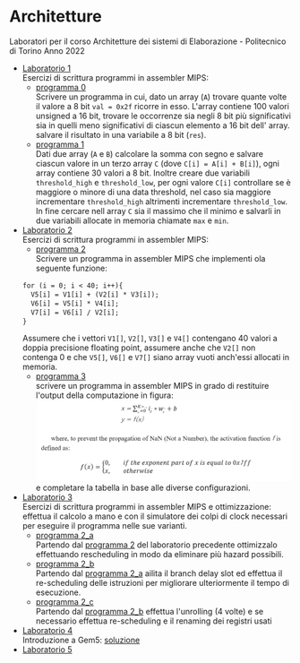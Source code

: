 # Architetture
Laboratori per il corso Architetture dei sistemi di Elaborazione - Politecnico di Torino Anno 2022

* [Laboratorio 1](https://github.com/lorenzobellino/Architetture/blob/master/Laboratori/Lab01/lab_01.pdf)  
Esercizi di scrittura programmi in assembler MIPS:
  + [programma 0](https://github.com/lorenzobellino/Architetture/blob/main/Laboratori/Lab01/program_0.s)  
  Scrivere un programma in cui, dato un array (```A```) trovare quante volte il valore a 8 bit ```val = 0x2f``` ricorre in esso. L'array contiene 100 valori unsigned a 16 bit, trovare le occorrenze sia negli 8 bit più significativi sia in quelli meno significativi di ciascun elemento a 16 bit dell' array. salvare il risultato in una variabile a 8 bit (```res```).
  + [programma 1](https://github.com/lorenzobellino/Architetture/blob/main/Laboratori/Lab01/program_1.s)  
Dati due array (```A``` e ```B```) calcolare la somma con segno e salvare ciascun valore in un terzo array ```C``` (dove ```C[i] = A[i] + B[i]```), ogni array contiene 30 valori a 8 bit. Inoltre creare due variabili ```threshold_high``` e ```threshold_low```, per ogni valore ```C[i]``` controllare se è maggiore o minore di una data threshold, nel caso sia maggiore incrementare ```threshold_high``` altrimenti incrementare ```threshold_low```. In fine cercare nell array ```C``` sia il massimo che il minimo e salvarli in due variabili allocate in memoria chiamate ```max``` e ```min```.
* [Laboratorio 2](https://github.com/lorenzobellino/Architetture/blob/main/Laboratori/Lab02/lab_02.pdf)  
Esercizi di scrittura programmi in assembler MIPS:
  + [programma 2](https://github.com/lorenzobellino/Architetture/blob/main/Laboratori/Lab02/program_2.s)   
  Scrivere un programma in assembler MIPS che implementi ola seguente funzione:  
  ```
  for (i = 0; i < 40; i++){
    V5[i] = V1[i] + (V2[i] * V3[i]);
    V6[i] = V5[i] * V4[i];
    V7[i] = V6[i] / V2[i];
  }
  ```
  Assumere che i vettori ```V1[]```, ```V2[]```, ```V3[]``` e ```V4[]``` contengano 40 valori a doppia precisione floating point, assumere anche che ```V2[]```  non contenga 0 e che ```V5[]```, ```V6[]``` e ```V7[]``` siano array vuoti anch'essi allocati in memoria.
  + [programma 3](https://github.com/lorenzobellino/Architetture/blob/main/Laboratori/Lab02/program_3.s)  
  scrivere un programma in assembler MIPS in grado di restituire l'output della computazione in figura:  
  ![](https://github.com/lorenzobellino/Architetture/blob/main/img/img1.png)  
  e completare la tabella in base alle diverse configurazioni.
* [Laboratorio 3](https://github.com/lorenzobellino/Architetture/blob/master/Laboratori/Lab01/lab_03.pdf)  
  Esercizi di scrittura programmi in assembler MIPS e ottimizzazione: effettua il calcolo a mano e con il simulatore dei colpi di clock necessari per eseguire il programma nelle sue varianti.
    + [programma 2_a](https://github.com/lorenzobellino/Architetture/blob/main/Laboratori/Lab03/program_2_a.s)  
    Partendo dal [programma 2](https://github.com/lorenzobellino/Architetture/blob/main/Laboratori/Lab02/program_2.s) del laboratorio precedente ottimizzalo effettuando rescheduling in modo da eliminare più hazard possibili.
    + [programma 2_b](https://github.com/lorenzobellino/Architetture/blob/main/Laboratori/Lab03/program_2_b.s)  
    Partendo dal [programma 2_a](https://github.com/lorenzobellino/Architetture/blob/main/Laboratori/Lab03/program_2_a.s) ailita il branch delay slot ed effettua il re-scheduling delle istruzioni per migliorare ulteriormente il tempo di esecuzione.
    + [programma 2_c](https://github.com/lorenzobellino/Architetture/blob/main/Laboratori/Lab03/program_2_c.s)  
    Partendo dal [programma 2_b](https://github.com/lorenzobellino/Architetture/blob/main/Laboratori/Lab03/program_2_b.s) effettua l'unrolling (4 volte) e se necessario effettua re-scheduling e il renaming dei registri usati
* [Laboratorio 4](https://github.com/lorenzobellino/Architetture/blob/master/Laboratori/Lab01/lab_04.pdf)  
Introduzione a Gem5: [soluzione](https://github.com/lorenzobellino/Architetture/blob/master/Laboratori/Lab01/lab_04.pdf)  
* [Laboratorio 5](https://github.com/lorenzobellino/Architetture/blob/master/Laboratori/Lab01/lab_05.pdf)
